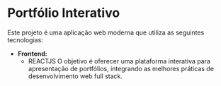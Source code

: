 # Portfólio Interativo

Este projeto é uma aplicação web moderna que utiliza as seguintes tecnologias:

- **Frontend:**  
  - REACTJS 
O objetivo é oferecer uma plataforma interativa para apresentação de portfólios, integrando as melhores práticas de desenvolvimento web full stack.

